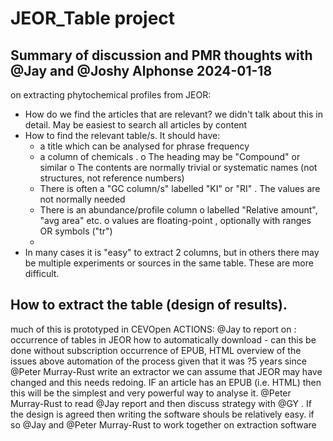 # JEOR_Table project

## Summary of discussion and PMR thoughts with @Jay and @Joshy Alphonse 2024-01-18

on extracting phytochemical profiles from JEOR:
* How do we find the articles that are relevant? we didn't talk about this in detail. May be easiest to search all articles by content
* How to find the relevant table/s. It should have:
  - a title which can be analysed for phrase frequency
  - a column of chemicals .
    o The heading may be "Compound" or similar
    o The contents are normally trivial or systematic names (not structures, not reference numbers)
  - There is often a "GC column/s" labelled "KI" or "RI" . The values are not normally needed
  - There is an abundance/profile column
    o labelled "Relative amount", "avg area" etc.
    o values are floating-point , optionally with ranges
       OR symbols ("tr")
  - 
* In many cases it is "easy" to extract 2 columns, but in others there may be multiple experiments or sources in the same table. These are more difficult.

## How to extract the table (design of results).
much of this is prototyped in CEVOpen
ACTIONS:
@Jay
 to report on :
occurrence of tables in JEOR
how to automatically download - can this be done without subscription
occurrence of EPUB, HTML
overview of the issues above
automation of the process
given that it was ?5 years since 
@Peter Murray-Rust
 write an extractor we can assume that JEOR may have changed and this needs redoing. IF an article has an EPUB (i.e. HTML) then this will be the simplest and very powerful way to analyse it. 
@Peter Murray-Rust
 to read 
@Jay
 report and then discuss strategy with 
@GY
.  If the design is agreed then writing the software shouls be relatively easy.
if so 
@Jay
 and 
@Peter Murray-Rust
 to work together on extraction software